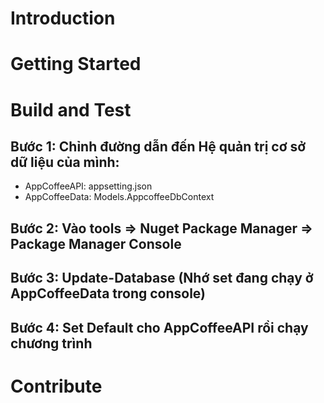 # Introduction 

# Getting Started

# Build and Test
## Bước 1: Chỉnh đường dẫn đến Hệ quản trị cơ sở dữ liệu của mình:
+ AppCoffeeAPI: appsetting.json
+ AppCoffeeData: Models.AppcoffeeDbContext
## Bước 2: Vào tools => Nuget Package Manager => Package Manager Console
## Bước 3: Update-Database (Nhớ set đang chạy ở AppCoffeeData trong console)
## Bước 4: Set Default cho AppCoffeeAPI rồi chạy chương trình
# Contribute